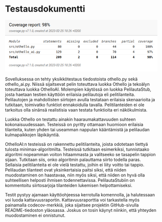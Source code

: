 # Testausdokumentti

![Kattavuusraportti](testikattavuusraportti2023-02-25.png)

Sovelluksessa on tehty yksikkötestaus tiedostoista othello.py sekä othello_ai.py.
Niissä sijaitsevat pelin toteuttava luokka Othello ja tekoälyn toteuttava luokka OthelloAI.
Molempien käytössä on luokka PelilautaStub, josta haetaan testien käyttöön erilaisia pelilautoja eli pelitilanteita.
Pelilautojen ja mahdollisten siirtojen avulla testataan erilaisia skenaarioita
ja tutkitaan, toimivatko funktiot ennakoidulla tavalla.
Pelitilanteiden ei ole tarkoitus olla sinänsä realistisia vaan testata funktioita eri näkökulmista.

Luokka Othello on testattu ainakin haaraumakattavuuden suhteen kokonaisuudessaan. 
Testeissä on pyritty ottamaan huomioon erilaisia tilanteita, kuten
yhden tai useamman nappulan kääntämistä ja pelilaudan kulmapaikkojen läpikäyntiä.

OthelloAI:n testeissä on rakennettu pelitilanteita, joista odotetaan tiettyä tulosta minimax-algoritmilta.
Testeissä tutkitaan esimerkiksi, tunnistaako algoritmi nopeamman voiton hitaammasta
ja valitseeko se tasapelin tappion sijaan. Tutkitaan siis, onko algoritmin palauttama siirto todella paras.
Sellaisia pelitilanteita ei ole vielä testattu, joihin ei liity voitto tai tappio.
Pelilaudan tilanteet ovat yksinkertaisia paitsi siksi, että niiden muodostaminen on haastavaa,
niin myös siksi, että niiden on hyvä olla suhteellisen helposti ihmisen todennettavissa.
PelilautaStubiin on kommentoitu siirtosarjoja tilanteiden lukemisen helpottamiseksi.

Testit pystyy ajamaan käyttöohjeessa kerrotulla komennolla, ja halutessaan voi luoda kattavuusraportin.
Kattavuusraporttia voi tarkastella myös painamalla codecov-merkkiä,
joka sijaitsee projektin GitHub-sivulla README-tiedoston yläosassa.
Joskus on tosin käynyt niinkin, että yhteyden muodostaminen ei onnistunut. 

